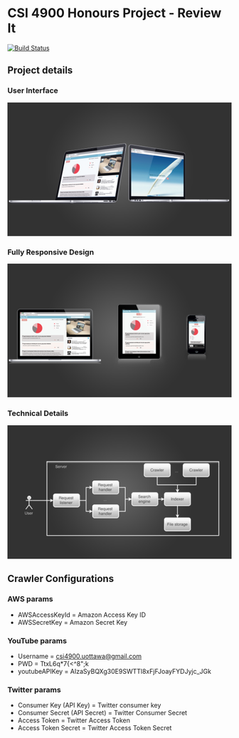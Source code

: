 # CSI 4900 Honours Project - Review It 
[![Build Status](https://travis-ci.org/HelloBugs/Review-It.svg?branch=master)](https://travis-ci.org/HelloBugs/Review-It)
## Project details
### User Interface
![UI](images/UI.png)

### Fully Responsive Design
![Responsive](images/Responsive.png)

### Technical Details
![Technical details](images/technical.png)

## Crawler Configurations 
### AWS params
- AWSAccessKeyId = Amazon Access Key ID
- AWSSecretKey = Amazon Secret Key

### YouTube params
- Username = csi4900.uottawa@gmail.com
- PWD = TtxL6q*7{<^8";k
- youtubeAPIKey = AIzaSyBQXg30E9SWTTl8xFjFJoayFYDJyjc_JGk

### Twitter params
- Consumer Key (API Key) = Twitter consumer key
- Consumer Secret (API Secret) = Twitter Consumer Secret
- Access Token = Twitter Access Token
- Access Token Secret = Twitter Access Token Secret
	
